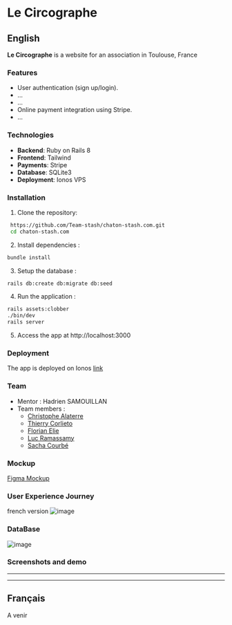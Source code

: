 # Le Circographe 

## English
**Le Circographe** is a website for an association in Toulouse, France

### Features  
- User authentication (sign up/login).  
- ... 
- ... 
- Online payment integration using Stripe.  
- ... 

### Technologies  
- **Backend**: Ruby on Rails 8  
- **Frontend**: Tailwind
- **Payments**: Stripe  
- **Database**: SQLite3
- **Deployment**: Ionos VPS

### Installation  
1. Clone the repository:  
  ```bash
   https://github.com/Team-stash/chaton-stash.com.git 
   cd chaton-stash.com  
   ```
2. Install dependencies :
  ```bash
  bundle install  
  ```

3. Setup the database :
  ```bash
  rails db:create db:migrate db:seed
  ```

4. Run the application : 
  ```bash
  rails assets:clobber
  ./bin/dev
  rails server
  ```

5. Access the app at http://localhost:3000

### Deployment
The app is deployed on Ionos [link](http://87.106.173.45:3000/)

### Team
- Mentor : Hadrien SAMOUILLAN
- Team members :
  - [Christophe Alaterre](https://github.com/AkaKwak)
  - [Thierry Corlieto](https://github.com/hellijah)         
  - [Florian Elie](https://github.com/Elie-Kauptairr)
  - [Luc Ramassamy](https://github.com/Warzieram)
  - [Sacha Courbé](https://github.com/Sachathp)

### Mockup

[Figma Mockup](https://www.figma.com/design/EDzWXstQDroP9qsXQeDJ0n/Untitled?node-id=0-1&t=L5nyuxxAHArehDCo-0)

### User Experience Journey
french version 
![image](https://github.com/user-attachments/assets/1cd3617d-61bd-4ad7-bd50-9029877bcb8b)

### DataBase
![image](https://github.com/user-attachments/assets/04ab7878-7da6-48bf-95f4-8f11bdd28eda)


### Screenshots and demo

---
---

## Français
A venir
